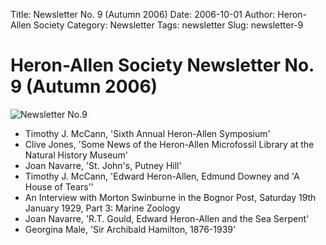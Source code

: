 Title: Newsletter No. 9 (Autumn 2006)
Date: 2006-10-01
Author: Heron-Allen Society
Category: Newsletter
Tags: newsletter
Slug: newsletter-9

# Heron-Allen Society Newsletter No. 9 (Autumn 2006)

![Newsletter No.9](/images/newsletters/newsl9.jpg)

- Timothy J. McCann, 'Sixth Annual Heron-Allen Symposium'
- Clive Jones, 'Some News of the Heron-Allen Microfossil Library at the Natural History Museum'
- Joan Navarre, 'St. John's, Putney Hill'
- Timothy J. McCann, 'Edward Heron-Allen, Edmund Downey and 'A House of Tears''
- An Interview with Morton Swinburne in the Bognor Post, Saturday 19th January 1929, Part 3: Marine Zoology
- Joan Navarre, 'R.T. Gould, Edward Heron-Allen and the Sea Serpent'
- Georgina Male, 'Sir Archibald Hamilton, 1876-1939' 